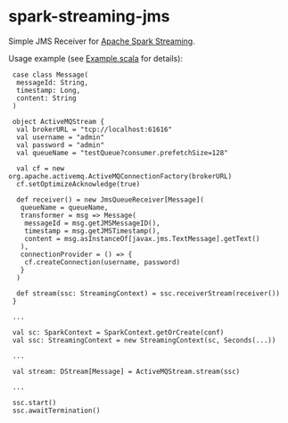 # spark-streaming-jms
Simple JMS Receiver for [Apache Spark Streaming](http://spark.apache.org/docs/1.5.2/streaming-programming-guide.html).

Usage example (see [Example.scala](src/test/scala/org/mentha/spark/streaming/jms/Example.scala) for details):
```
 case class Message(
  messageId: String,
  timestamp: Long,
  content: String
 )
 
 object ActiveMQStream {
  val brokerURL = "tcp://localhost:61616"
  val username = "admin"
  val password = "admin"
  val queueName = "testQueue?consumer.prefetchSize=128"
  
  val cf = new org.apache.activemq.ActiveMQConnectionFactory(brokerURL)
  cf.setOptimizeAcknowledge(true)

  def receiver() = new JmsQueueReceiver[Message](
   queueName = queueName,
   transformer = msg => Message(
    messageId = msg.getJMSMessageID(),
    timestamp = msg.getJMSTimestamp(),
    content = msg.asInstanceOf[javax.jms.TextMessage].getText()
   ),
   connectionProvider = () => {
    cf.createConnection(username, password)
   }
  )

  def stream(ssc: StreamingContext) = ssc.receiverStream(receiver())
 }
 
 ...
 
 val sc: SparkContext = SparkContext.getOrCreate(conf)
 val ssc: StreamingContext = new StreamingContext(sc, Seconds(...))
 
 ...
 
 val stream: DStream[Message] = ActiveMQStream.stream(ssc)
 
 ...
 
 ssc.start()
 ssc.awaitTermination()
```

